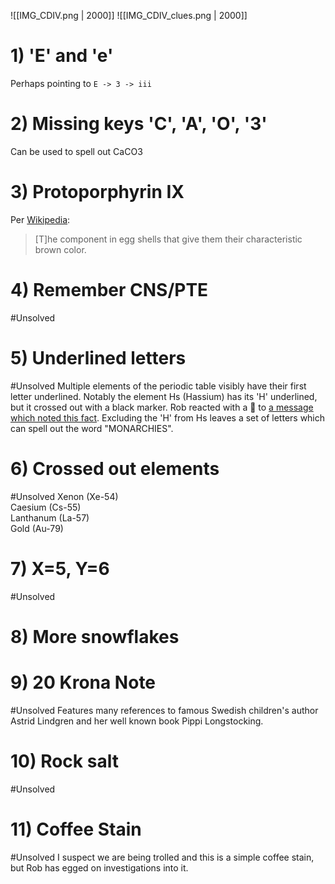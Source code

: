![[IMG_CDIV.png | 2000]]
![[IMG_CDIV_clues.png | 2000]]

# 1) 'E' and 'e'
Perhaps pointing to `E -> 3 -> iii`
# 2) Missing keys 'C', 'A', 'O', '3'
Can be used to spell out CaCO3
# 3) Protoporphyrin IX
Per [Wikipedia](https://en.wikipedia.org/wiki/Protoporphyrin_IX): 
> \[T]he component in egg shells that give them their characteristic brown color.
# 4) Remember CNS/PTE
#Unsolved 
# 5) Underlined letters
#Unsolved
Multiple elements of the periodic table visibly have their first letter underlined. 
Notably the element Hs (Hassium) has its 'H' underlined, but it crossed out with a black marker. Rob reacted with a 🤔 to [a message which noted this fact](https://discord.com/channels/1008696016318513243/1011929497139953744/1106262641657249894).
Excluding the 'H' from Hs leaves a set of letters which can spell out the word "MONARCHIES". 
# 6) Crossed out elements
#Unsolved
Xenon (Xe-54)  
Caesium (Cs-55)  
Lanthanum (La-57)  
Gold (Au-79)
# 7)  X=5, Y=6
#Unsolved 
# 8) More snowflakes

# 9) 20 Krona Note
#Unsolved 
Features many references to famous Swedish children's author Astrid Lindgren and her well known book Pippi Longstocking. 
# 10) Rock salt
#Unsolved
# 11) Coffee Stain
#Unsolved 
I suspect we are being trolled and this is a simple coffee stain, but Rob has egged on investigations into it.